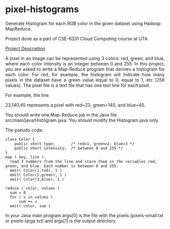# pixel-histograms
Generate Histogram for each RGB color in the given dataset using Hadoop MapReduce.

Project done as a part of CSE-6331 Cloud Computing course at UTA.

<a href="https://lambda.uta.edu/cse6331/spring20/project1.html">Project Description</a>

<p align=justify>A pixel in an image can be represented using 3 colors: red, green, and blue, where each color intensity is an integer between 0 and 255. In this project, you are asked to write a Map-Reduce program that derives a histogram for each color. For red, for example, the histogram will indicate how many pixels in the dataset have a green value equal to 0, equal to 1, etc (256 values). The pixel file is a text file that has one text line for each pixel.</p> 

<p>For example, the line</p>

<p>23,140,45 represents a pixel with red=23, green=140, and blue=45.</p>

<p>You should write one Map-Reduce job in the Java file src/main/java/Histogram.java. You should modify the Histogram.java only.</p>

The pseudo code:

```
class Color {
    public short type;       /* red=1, green=2, blue=3 */
    public short intensity;  /* between 0 and 255 */
}
map ( key, line ):
  read 3 numbers from the line and store them in the variables red, green, and blue. Each number is between 0 and 255.
  emit( Color(1,red), 1 )
  emit( Color(2,green), 1 )
  emit( Color(3,blue), 1 )

reduce ( color, values )
  sum = 0
  for ( v in values )
      sum += v
  emit( color, sum )
```

In your Java main program args[0] is the file with the pixels (pixels-small.txt or pixels-large.txt) and args[1] is the output directory.
